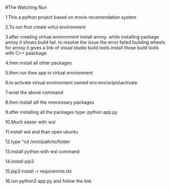 #The Watching Nun
 
1.This a python project based on movie recomendation system

2.To run first create virtul environment

3.after creating virtual environment install annoy. while installing package annoy it shows build fail. to resolve the issue the error failed building wheels for annoy it gives a link of visual studio build tools install those build tools with C++ paackage.

4.then install all other packages

5.then run thee app in virtual environment

6.to activate virtual environment named env:env\sripts\activate.

7.wriet the above command

8.then install alll the nnecessary packages

9.after installing all the packages type: python app.py

10.Much easier with wsl

11.install wsl and than open ubuntu

12.type "cd /mnt/path/to/folder

13.install python with wsl command

14.install pip3

15.pip3 install -r requiremnts.txt

16.run python3 app.py and follow the link

